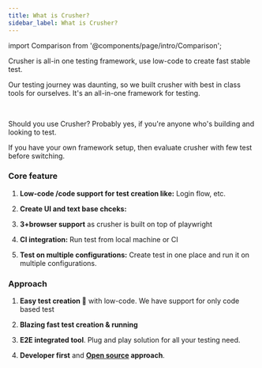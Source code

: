 ```yaml
---
title: What is Crusher?
sidebar_label: What is Crusher?
---
```


import Comparison from '@components/page/intro/Comparison';

<head>
  <title>What is Crusher?</title>
  <meta
    name="description"
    content="How crusher works? How it's different from other solutions like playwright, selenium, cypress?"
  />
</head>

Crusher is all-in one testing framework, use low-code to create fast stable test.

Our testing journey was daunting, so we built crusher with best in class tools for ourselves. It's an all-in-one framework for testing.

<Comparison/>

<br/>

Should you use Crusher? Probably yes, if you're anyone who's building and looking to test. 

If you have your own framework setup, then evaluate crusher with few test before switching.


### Core feature

1. **Low-code /code support for test creation like:** Login flow, etc.

2. **Create UI and text base chceks:**

3. **3+browser support** as crusher is built on top of playwright

4. **CI integration:** Run test from local machine or CI

5. **Test on multiple configurations:** Create test in one place and run it on multiple configurations.


### Approach

1. **Easy test creation 🎯** with low-code. We have support for only code based test

2. **Blazing fast test creation & running**

3. **E2E integrated tool**. Plug and play solution for all your testing need.

4. **Developer first** and **[Open source](https://github.com/crusherdev/crusher) approach**.

<!-- 
## Who uses Crusher?

Crusher is used by Engineers, QAs, product manager, founder. It's a robust tool for everyone involved in product development.

Team use crusher for variety of use cases, like:

1. **Developers looking to ship software fast**, without waiting for QA approval or fixing bugs again and again.

2. **QA Manager doing manual QA** looking to automate their workflow.

3. **VP/Manager** who want their team to focus on shipping software and not on fixing bugs.

4. **Founder or Product owner** to make sure their users get best version of the apps.

Ultimately, using Crusher will help you ship fast, and without bugs. Everyone gets to be happy in the end.

:::info Info
Crusher is designed mainly for Devs/QA, and to offer a better testing workflow. At certain times, you might need to dev support;
We're happy to help in those cases.
:::

## What can you do with Crusher?

There are variety of stuff crusher can do

1. **Write functional test:** Create e2e functional test in few mins

2. **Create UI and text assertion:** Test UI and add text assertion.

3. **Multibrowser support.** Run test in multiple browsers.

4. **CI integration:** Run test from local machine or CI

5. **Monitor production** for stability.

6. **Chain tests together.** Run test in sequence

7. **Extensbility**: Use custom code to test complex use cases

8. **Concurrency:** Run all the test in parallel and decrease your test build time significantly.

9. T**est on multiple configurations:** Create test in one place and run it on multiple configurations.

## What sets us apart?

There are four features that set us apart

1. **Low-code approach 🎯** to create test. Create both simple and powerful tests.

2. **Blazing fast test creation**. You can literally create test in <2 mins.

3. **E2E integrated tool**. Plug and play solution for all your testing need.

4. **Developer first** and **[Open source](https://github.com/crusherdev/crusher) approach**. -->
